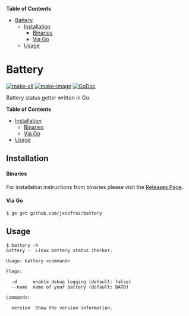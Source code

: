 <!-- START doctoc generated TOC please keep comment here to allow auto update -->
<!-- DON'T EDIT THIS SECTION, INSTEAD RE-RUN doctoc TO UPDATE -->
**Table of Contents**

- [Battery](#battery)
  - [Installation](#installation)
      - [Binaries](#binaries)
      - [Via Go](#via-go)
  - [Usage](#usage)

<!-- END doctoc generated TOC please keep comment here to allow auto update -->

# Battery

[![make-all](https://github.com/jessfraz/battery/workflows/make%20all/badge.svg)](https://github.com/jessfraz/battery/actions?query=workflow%3A%22make+all%22)
[![make-image](https://github.com/jessfraz/battery/workflows/make%20image/badge.svg)](https://github.com/jessfraz/battery/actions?query=workflow%3A%22make+image%22)
[![GoDoc](https://img.shields.io/badge/godoc-reference-5272B4.svg?style=for-the-badge)](https://godoc.org/github.com/jessfraz/battery)

Battery status getter written in Go.

**Table of Contents**

<!-- toc -->

- [Installation](#installation)
    + [Binaries](#binaries)
    + [Via Go](#via-go)
- [Usage](#usage)

<!-- tocstop -->

## Installation

#### Binaries

For installation instructions from binaries please visit the [Releases Page](https://github.com/jessfraz/battery/releases).

#### Via Go

```console
$ go get github.com/jessfraz/battery
```

## Usage

```console
$ battery -h
battery -  Linux battery status checker.

Usage: battery <command>

Flags:

  -d      enable debug logging (default: false)
  --name  name of your battery (default: BAT0)

Commands:

  version  Show the version information.
```
